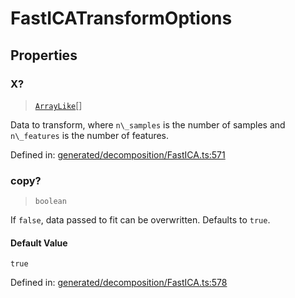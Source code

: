 # FastICATransformOptions

## Properties

### X?

> [`ArrayLike`](../types/ArrayLike.md)[]

Data to transform, where `n\_samples` is the number of samples and `n\_features` is the number of features.

Defined in:  [generated/decomposition/FastICA.ts:571](https://github.com/transitive-bullshit/scikit-learn-ts/blob/b59c1ff/packages/sklearn/src/generated/decomposition/FastICA.ts#L571)

### copy?

> `boolean`

If `false`, data passed to fit can be overwritten. Defaults to `true`.

#### Default Value

`true`

Defined in:  [generated/decomposition/FastICA.ts:578](https://github.com/transitive-bullshit/scikit-learn-ts/blob/b59c1ff/packages/sklearn/src/generated/decomposition/FastICA.ts#L578)
